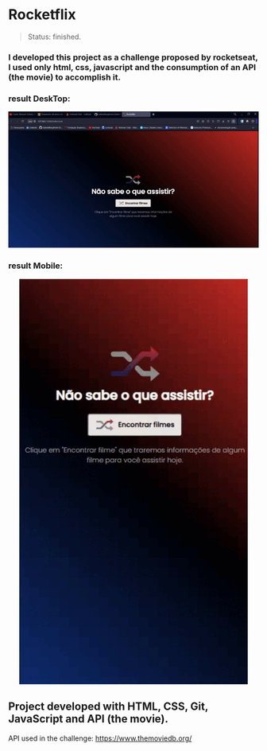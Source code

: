# Rocketflix

> Status: finished.

### I developed this project as a challenge proposed by rocketseat, I used only html, css, javascript and the consumption of an API (the movie) to accomplish it.

### result DeskTop:

<p align="center">
    <img width="600" src="./assets/to-readme/rocketflix.gif">
</p>

### result Mobile:

<p align="center">
    <img width="460" src="./assets/to-readme/rocketflix-mobile.gif">
</p>

## Project developed with HTML, CSS, Git, JavaScript and API (the movie).

API used in the challenge: https://www.themoviedb.org/
